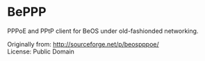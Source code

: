 BePPP
=====

PPPoE and PPtP client for BeOS under old-fashionded networking.

Originally from: http://sourceforge.net/p/beospppoe/  
License: Public Domain
